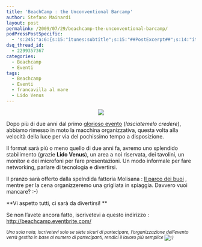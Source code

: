 ```yaml
---
title: 'BeachCamp : the Unconventional Barcamp'
author: Stefano Mainardi
layout: post
permalink: /2009/07/29/beachcamp-the-unconventional-barcamp/
podPressPostSpecific:
  - 's:245:"a:6:{s:15:"itunes:subtitle";s:15:"##PostExcerpt##";s:14:"itunes:summary";s:15:"##PostExcerpt##";s:15:"itunes:keywords";s:17:"##WordPressCats##";s:13:"itunes:author";s:10:"##Global##";s:15:"itunes:explicit";s:2:"No";s:12:"itunes:block";s:2:"No";}";'
dsq_thread_id:
  - 2299357367
categories:
  - Beachcamp
  - Eventi
tags:
  - Beachcamp
  - Eventi
  - francavilla al mare
  - Lido Venus
---
```

<p style="text-align: center">
  <img src="http://images.eventbrite.com/logos/387338540.png" />
</p>

Dopo più di due anni dal primo [glorioso evento][1] (*lasciatemelo credere*), abbiamo rimesso in moto la macchina organizzativa, questa volta alla velocità della luce per via del pochissimo tempo a disposizione.

Il format sarà più o meno quello di due anni fa, avremo uno splendido stabilimento (grazie **Lido Venus**), un area a noi riservata, dei tavolini, un monitor e dei microfoni per fare presentazioni. Un modo informale per fare networking, parlare di tecnologia e divertirsi.

Il pranzo sarà offerto dalla spelndida fattoria Molisana : <a href="http://parcodeibuoi.com" target="_blank">Il parco dei buoi</a> , mentre per la cena organizzeremo una grigliata in spiaggia. Davvero vuoi mancare? :-)

**Vi aspetto tutti, ci sarà da divertirsi! **

Se non l&#8217;avete ancora fatto, iscrivetevi a questo indirizzo : <a href="http://beachcamp.eventbrite.com" target="_blank">http://beachcamp.eventbrite.com/</a>

*<small>Una sola nota, iscrivetevi solo se siete sicuri di partecipare, l&#8217;organizzazione dell&#8217;evento verrà gestita in base al numero di partecipanti, rendici il lavoro più semplice <img src="http://www.stefanomainardi.com/wp-includes/images/smilies/icon_wink.gif" alt=";)" class="wp-smiley" /> </small>*

 [1]: http://www.stefanomainardi.com/category/beachcamp/
